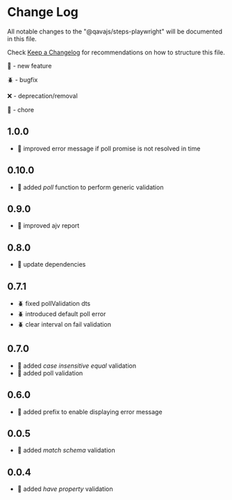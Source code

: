 # Change Log

All notable changes to the "@qavajs/steps-playwright" will be documented in this file.

Check [Keep a Changelog](http://keepachangelog.com/) for recommendations on how to structure this file.

:rocket: - new feature

:beetle: - bugfix

:x: - deprecation/removal

:pencil: - chore

## 1.0.0
- :rocket: improved error message if poll promise is not resolved in time

## 0.10.0
- :rocket: added _poll_ function to perform generic validation

## 0.9.0
- :rocket: improved ajv report

## 0.8.0
- :pencil: update dependencies

## 0.7.1
- :beetle: fixed pollValidation dts
- :beetle: introduced default poll error
- :beetle: clear interval on fail validation

## 0.7.0
- :rocket: added _case insensitive equal_ validation
- :rocket: added poll validation

## 0.6.0
- :rocket: added prefix to enable displaying error message

## 0.0.5
- :rocket: added _match schema_ validation

## 0.0.4
- :rocket: added _have property_ validation
